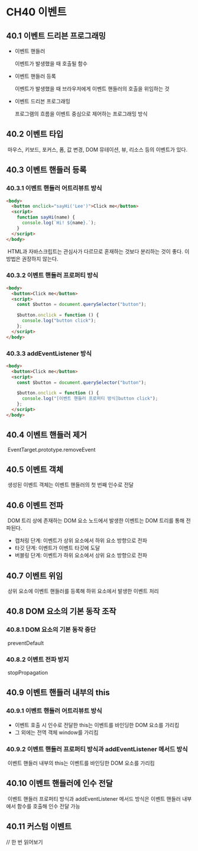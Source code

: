 # CH40 이벤트

## 40.1 이벤트 드리븐 프로그래밍

- 이벤트 핸들러

  이벤트가 발생했을 때 호출될 함수

- 이벤트 핸들러 등록

  이벤트가 발생했을 때 브라우저에게 이벤트 핸들러의 호출을 위임하는 것

- 이벤트 드리븐 프로그래밍

  프로그램의 흐름을 이벤트 중심으로 제어하는 프로그래밍 방식

## 40.2 이벤트 타입

&nbsp;마우스, 키보드, 포커스, 폼, 값 변경, DOM 뮤테이션, 뷰, 리소스 등의 이벤트가 있다.

## 40.3 이벤트 핸들러 등록

### 40.3.1 이벤트 핸들러 어트리뷰트 방식

```html
<body>
  <button onclick="sayHi('Lee')">Click me</button>
  <script>
    function sayHi(name) {
      console.log(`Hi! ${name}.`);
    }
  </script>
</body>
```

&nbsp;HTML과 자바스크립트는 관심사가 다르므로 혼재하는 것보다 분리하는 것이 좋다. 이 방법은 권장하지 않는다.

### 40.3.2 이벤트 핸들러 프로퍼티 방식

```html
<body>
  <button>Click me</button>
  <script>
    const $button = document.querySelector("button");

    $button.onclick = function () {
      console.log("button click");
    };
  </script>
</body>
```

### 40.3.3 addEventListener 방식

```html
<body>
  <button>Click me</button>
  <script>
    const $button = document.querySelector("button");

    $button.onclick = function () {
      console.log("[이벤트 핸들러 프로퍼티 방식]button click");
    };
  </script>
</body>
```

## 40.4 이벤트 핸들러 제거

&nbsp;EventTarget.prototype.removeEvent

## 40.5 이벤트 객체

&nbsp;생성된 이벤트 객체는 이벤트 핸들러의 첫 번째 인수로 전달

## 40.6 이벤트 전파

&nbsp;DOM 트리 상에 존재하는 DOM 요소 노드에서 발생한 이벤트는 DOM 트리를 통해 전파된다.

- 캡처링 단계: 이벤트가 상위 요소에서 하위 요소 방향으로 전파
- 타깃 단계: 이벤트가 이벤트 타깃에 도달
- 버블링 단계: 이벤트가 하위 요소에서 상위 요소 방향으로 전파

## 40.7 이벤트 위임

&nbsp;상위 요소에 이벤트 핸들러를 등록해 하위 요소에서 발생한 이벤트 처리

## 40.8 DOM 요소의 기본 동작 조작

### 40.8.1 DOM 요소의 기본 동작 중단

&nbsp;preventDefault

### 40.8.2 이벤트 전파 방지

&nbsp;stopPropagation

## 40.9 이벤트 핸들러 내부의 this

### 40.9.1 이벤트 핸들러 어트리뷰트 방식

- 이벤트 호출 시 인수로 전달한 this는 이벤트를 바인딩한 DOM 요소를 가리킴
- 그 외에는 전역 객체 window를 가리킴

### 40.9.2 이벤트 핸들러 프로퍼티 방식과 addEventListener 메서드 방식

&nbsp;이벤트 핸들러 내부의 this는 이벤트를 바인딩한 DOM 요소를 가리킴

## 40.10 이벤트 핸들러에 인수 전달

&nbsp;이벤트 핸들러 프로퍼티 방식과 addEventListener 메서드 방식은 이벤트 핸들러 내부에서 함수를 호출해 인수 전달 가능

## 40.11 커스텀 이벤트

// 한 번 읽어보기
